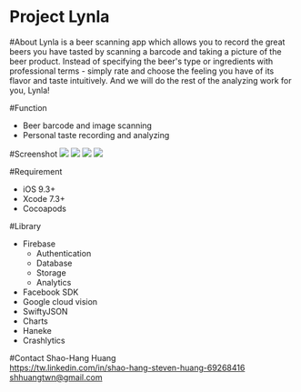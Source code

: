 # Project Lynla

#About
Lynla is a beer scanning app which allows you to record the great beers you have tasted by scanning a barcode and taking a picture of the beer product. Instead of specifying the beer's type or ingredients with professional terms - simply rate and choose the feeling you have of its flavor and taste intuitively. And we will do the rest of the analyzing work for you, Lynla!

#Function
* Beer barcode and image scanning
* Personal taste recording and analyzing

#Screenshot
![](https://firebasestorage.googleapis.com/v0/b/projectbeer-985cf.appspot.com/o/app_screenshot%2FLynla01.png?alt=media&token=03bad56e-ffa0-4a8c-a93b-aaa3888a7d40)
![](https://firebasestorage.googleapis.com/v0/b/projectbeer-985cf.appspot.com/o/app_screenshot%2FLynla02.png?alt=media&token=34e0805a-aa32-4cd9-82a3-b9d978926290)
![](https://firebasestorage.googleapis.com/v0/b/projectbeer-985cf.appspot.com/o/app_screenshot%2FLynla03.png?alt=media&token=2bb84ee7-9b56-47e1-8199-13293993d935)
![](https://firebasestorage.googleapis.com/v0/b/projectbeer-985cf.appspot.com/o/app_screenshot%2FLynla04.png?alt=media&token=745e16d5-c937-4d10-9e52-c6fded2b0028)

#Requirement
* iOS 9.3+
* Xcode 7.3+
* Cocoapods

#Library
* Firebase
  * Authentication
  * Database
  * Storage
  * Analytics
* Facebook SDK
* Google cloud vision
* SwiftyJSON
* Charts
* Haneke
* Crashlytics

#Contact
Shao-Hang Huang
<br>https://tw.linkedin.com/in/shao-hang-steven-huang-69268416
<br>shhuangtwn@gmail.com
